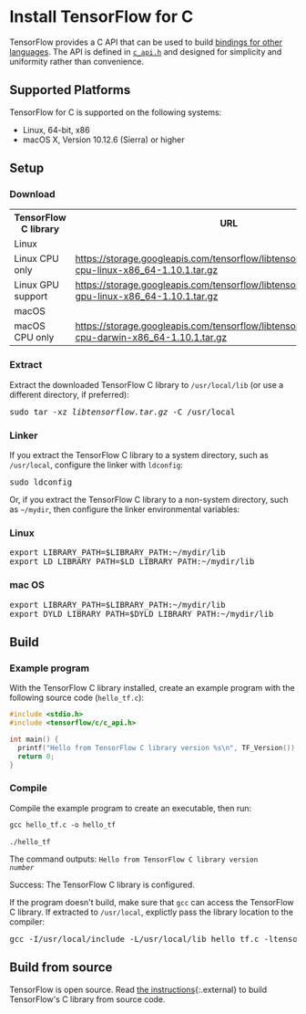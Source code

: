 # Install TensorFlow for C

TensorFlow provides a C API that can be used to build
[bindings for other languages](../extend/language_bindings.md). The API is defined in
<a href="https://github.com/tensorflow/tensorflow/blob/master/tensorflow/c/c_api.h" class="external"><code>c_api.h</code></a>
and designed for simplicity and uniformity rather than convenience.


## Supported Platforms

TensorFlow for C is supported on the following systems:

* Linux, 64-bit, x86
* macOS X, Version 10.12.6 (Sierra) or higher


## Setup

### Download

<table>
  <tr><th>TensorFlow C library</th><th>URL</th></tr>
  <tr class="alt"><td colspan="2">Linux</td></tr>
  <tr>
    <td>Linux CPU only</td>
    <td class="devsite-click-to-copy"><a href="https://storage.googleapis.com/tensorflow/libtensorflow/libtensorflow-cpu-linux-x86_64-1.10.1.tar.gz">https://storage.googleapis.com/tensorflow/libtensorflow/libtensorflow-cpu-linux-x86_64-1.10.1.tar.gz</a></td>
  </tr>
  <tr>
    <td>Linux GPU support</td>
    <td class="devsite-click-to-copy"><a href="https://storage.googleapis.com/tensorflow/libtensorflow/libtensorflow-gpu-linux-x86_64-1.10.1.tar.gz">https://storage.googleapis.com/tensorflow/libtensorflow/libtensorflow-gpu-linux-x86_64-1.10.1.tar.gz</a></td>
  </tr>
  <tr class="alt"><td colspan="2">macOS</td></tr>
  <tr>
    <td>macOS CPU only</td>
    <td class="devsite-click-to-copy"><a href="https://storage.googleapis.com/tensorflow/libtensorflow/libtensorflow-cpu-darwin-x86_64-1.10.1.tar.gz">https://storage.googleapis.com/tensorflow/libtensorflow/libtensorflow-cpu-darwin-x86_64-1.10.1.tar.gz</a></td>
  </tr>
</table>

### Extract

Extract the downloaded TensorFlow C library to `/usr/local/lib` (or use a
different directory, if preferred):

<pre class="devsite-terminal devsite-click-to-copy">
sudo tar -xz <var>libtensorflow.tar.gz</var> -C /usr/local
</pre>

### Linker

If you extract the TensorFlow C library to a system directory, such as
`/usr/local`, configure the linker with `ldconfig`:

<pre class="devsite-terminal devsite-click-to-copy">
sudo ldconfig
</pre>

Or, if you extract the TensorFlow C library to a non-system directory, such as
`~/mydir`, then configure the linker environmental variables:

<div class="ds-selector-tabs">
<section>
<h3>Linux</h3>
<pre class="prettyprint lang-bsh">
export LIBRARY_PATH=$LIBRARY_PATH:~/mydir/lib
export LD_LIBRARY_PATH=$LD_LIBRARY_PATH:~/mydir/lib
</pre>
</section>
<section>
<h3>mac OS</h3>
<pre class="prettyprint lang-bsh">
export LIBRARY_PATH=$LIBRARY_PATH:~/mydir/lib
export DYLD_LIBRARY_PATH=$DYLD_LIBRARY_PATH:~/mydir/lib
</pre>
</section>
</div><!--/ds-selector-tabs-->


## Build

### Example program

With the TensorFlow C library installed, create an example program with the
following source code (`hello_tf.c`):

```c
#include <stdio.h>
#include <tensorflow/c/c_api.h>

int main() {
  printf("Hello from TensorFlow C library version %s\n", TF_Version());
  return 0;
}
```

### Compile

Compile the example program to create an executable, then run:

<pre class="prettyprint lang-bsh">
<code class="devsite-terminal">gcc hello_tf.c -o hello_tf</code>

<code class="devsite-terminal">./hello_tf</code>
</pre>

The command outputs: <code>Hello from TensorFlow C library version <em>number</em></code>

Success: The TensorFlow C library is configured.

If the program doesn't build, make sure that `gcc` can access the TensorFlow C
library. If extracted to `/usr/local`, explictly pass the library location to
the compiler:

<pre class="devsite-terminal devsite-click-to-copy">
gcc -I/usr/local/include -L/usr/local/lib hello_tf.c -ltensorflow -o hello_tf
</pre>


## Build from source

TensorFlow is open source. Read
[the instructions](https://github.com/tensorflow/tensorflow/blob/master/tensorflow/tools/lib_package/README.md){:.external}
to build TensorFlow's C library from source code.
